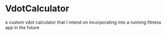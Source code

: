 # VdotCalculator
a custom vdot calculator that I intend on incorporating into a running fitness app in the future
